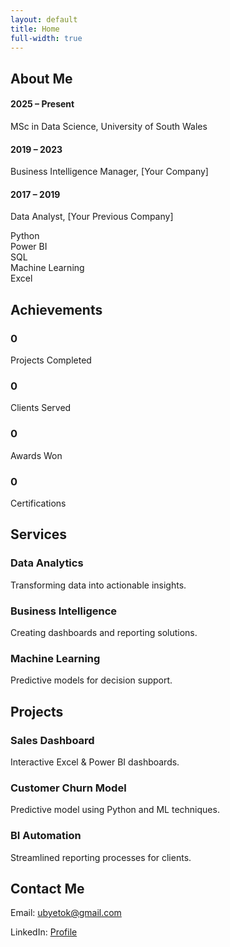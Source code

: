 ```yaml
---
layout: default
title: Home
full-width: true
---
```


<!-- ABOUT SECTION -->
<section id="about">
  <h2>About Me</h2>
  <p><span id="about-typed"></span></p>

  <div class="timeline">
    <div class="timeline-item">
      <h4>2025 – Present</h4>
      <p>MSc in Data Science, University of South Wales</p>
    </div>
    <div class="timeline-item">
      <h4>2019 – 2023</h4>
      <p>Business Intelligence Manager, [Your Company]</p>
    </div>
    <div class="timeline-item">
      <h4>2017 – 2019</h4>
      <p>Data Analyst, [Your Previous Company]</p>
    </div>
  </div>

  <!-- Skills -->
  <div class="skills">
    <div class="skill"><span class="skill-name">Python</span><div class="skill-bar"><div class="skill-fill" data-percent="95%"></div></div></div>
    <div class="skill"><span class="skill-name">Power BI</span><div class="skill-bar"><div class="skill-fill" data-percent="90%"></div></div></div>
    <div class="skill"><span class="skill-name">SQL</span><div class="skill-bar"><div class="skill-fill" data-percent="85%"></div></div></div>
    <div class="skill"><span class="skill-name">Machine Learning</span><div class="skill-bar"><div class="skill-fill" data-percent="80%"></div></div></div>
    <div class="skill"><span class="skill-name">Excel</span><div class="skill-bar"><div class="skill-fill" data-percent="95%"></div></div></div>
  </div>
</section>

<!-- ACHIEVEMENTS -->
<section id="stats">
  <h2>Achievements</h2>
  <div class="stats-grid">
    <div class="stat-card"><h3 class="counter" data-target="150">0</h3><p>Projects Completed</p></div>
    <div class="stat-card"><h3 class="counter" data-target="50">0</h3><p>Clients Served</p></div>
    <div class="stat-card"><h3 class="counter" data-target="10">0</h3><p>Awards Won</p></div>
    <div class="stat-card"><h3 class="counter" data-target="5">0</h3><p>Certifications</p></div>
  </div>
</section>

<!-- SERVICES -->
<section id="services">
  <h2>Services</h2>
  <div class="stats-grid">
    <div class="stat-card"><h3>Data Analytics</h3><p>Transforming data into actionable insights.</p></div>
    <div class="stat-card"><h3>Business Intelligence</h3><p>Creating dashboards and reporting solutions.</p></div>
    <div class="stat-card"><h3>Machine Learning</h3><p>Predictive models for decision support.</p></div>
  </div>
</section>

<!-- PROJECTS -->
<section id="projects">
  <h2>Projects</h2>
  <div class="stats-grid">
    <div class="stat-card"><h3>Sales Dashboard</h3><p>Interactive Excel & Power BI dashboards.</p></div>
    <div class="stat-card"><h3>Customer Churn Model</h3><p>Predictive model using Python and ML techniques.</p></div>
    <div class="stat-card"><h3>BI Automation</h3><p>Streamlined reporting processes for clients.</p></div>
  </div>
</section>

<!-- CONTACT -->
<section id="contact">
  <h2>Contact Me</h2>
  <p>Email: <a href="mailto:ubyetok@gmail.com">ubyetok@gmail.com</a></p>
  <p>LinkedIn: <a href="https://www.linkedin.com/in/ubong-etok-56b4a0170/" target="_blank">Profile</a></p>
</section>

<script>
new Typed("#about-typed", {
  strings: ["I turn data into actionable insights.", "Passionate about AI & ML.", "Business Intelligence Specialist."],
  typeSpeed: 60,
  backSpeed: 30,
  loop: true
});
</script>
